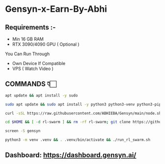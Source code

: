 # Gensyn-x-Earn-By-Abhi

## Requirements :-

* Min 16 GB RAM
* RTX 3090/4090 GPU ( Optional )

You Can Run Through 
* Own Device If Compatible 
* VPS ( Watch Video )

## COMMANDS 👇🏻

```bash
apt update && apt install -y sudo
```

```bash
sudo apt update && sudo apt install -y python3 python3-venv python3-pip curl wget screen git lsof && curl -sS https://dl.yarnpkg.com/debian/pubkey.gpg | sudo apt-key add - && echo "deb https://dl.yarnpkg.com/debian/ stable main" | sudo tee /etc/apt/sources.list.d/yarn.list && sudo apt update && sudo apt install -y yarn
```
  
```bash
curl -sSL https://raw.githubusercontent.com/ABHIEBA/Gensyn/main/node.sh | bash
```

```bash
cd $HOME && [ -d rl-swarm ] && rm -rf rl-swarm; git clone https://github.com/ABHIEBA/rl-swarm.git && cd rl-swarm
```
```bash
screen -S gensyn
```
```bash
python3 -m venv .venv && . .venv/bin/activate && ./run_rl_swarm.sh
```

## Dashboard: https://dashboard.gensyn.ai/
